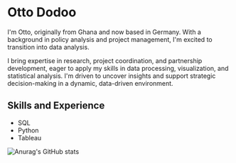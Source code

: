 # Otto Dodoo 
I'm Otto, originally from Ghana and now based in Germany. With a background in policy analysis and project management, I'm excited to transition into data analysis.

I bring expertise in research, project coordination, and partnership development, eager to apply my skills in data processing, visualization, and statistical analysis. I'm driven to uncover insights and support strategic decision-making in a dynamic, data-driven environment.

## Skills and Experience 
* SQL
* Python
* Tableau


![Anurag's GitHub stats](https://github-readme-stats.vercel.app/api?username=OttoDodoo&theme=dark&show_icons=true)
